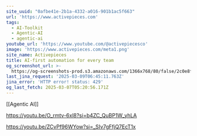 ```yaml
---
site_uuid: "0afbe41e-2b1a-4332-a016-901b1ac5f663"
url: 'https://www.activepieces.com'
tags:
  - AI-Toolkit
  - Agentic-AI
  - agentic-ai
youtube_url: 'https://www.youtube.com/@activepiecesco'
image: 'https://www.activepieces.com/meta1.png'
site_name: Activepieces
title: AI-first automation for every team
og_screenshot_url: >-
  https://og-screenshots-prod.s3.amazonaws.com/1366x768/80/false/2c0e8fad4caa3532f8f3fc771cd1b8c9c00032163d8f8f18ab9155f083d53d6e.jpeg
last_jina_request: '2025-03-09T06:45:11.763Z'
jina_error: 'HTTP error! status: 429'
og_last_fetch: 2025-03-07T05:20:56.171Z
---
```

[[Agentic AI]]

https://youtu.be/O_rmtv-6xl8?si=b4ZC_QuBP1W_yhLA

https://youtu.be/ZCvPf96WYow?si=_SIv7gFfjQ7EcT1x
